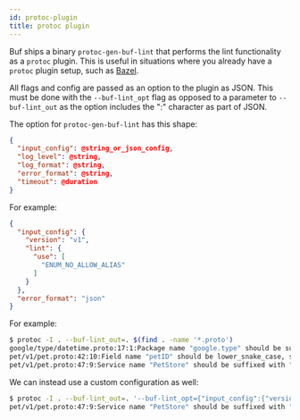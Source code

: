 ```yaml
---
id: protoc-plugin
title: protoc plugin
---
```


Buf ships a binary `protoc-gen-buf-lint` that performs the lint functionality as a `protoc`
plugin. This is useful in situations where you already have a `protoc` plugin setup, such as
[Bazel](https://bazel.build).

All flags and config are passed as an option to the plugin as JSON. This must be done with
the `--buf-lint_opt` flag as opposed to a parameter to `--buf-lint_out` as the option
includes the ":" character as part of JSON.

The option for `protoc-gen-buf-lint` has this shape:

```json
{
  "input_config": @string_or_json_config,
  "log_level": @string,
  "log_format": @string,
  "error_format": @string,
  "timeout": @duration
}
```

For example:

```json
{
  "input_config": {
    "version": "v1",
    "lint": {
      "use": [
        "ENUM_NO_ALLOW_ALIAS"
      ]
    }
  },
  "error_format": "json"
}
```

For example:

```sh
$ protoc -I . --buf-lint_out=. $(find . -name '*.proto')
google/type/datetime.proto:17:1:Package name "google.type" should be suffixed with a correctly formed version, such as "google.type.v1".
pet/v1/pet.proto:42:10:Field name "petID" should be lower_snake_case, such as "pet_id".
pet/v1/pet.proto:47:9:Service name "PetStore" should be suffixed with "Service".
```

We can instead use a custom configuration as well:

```sh
$ protoc -I . --buf-lint_out=. '--buf-lint_opt={"input_config":{"version":"v1","lint":{"use":["SERVICE_SUFFIX"]}}}' $(find . -name '*.proto')
pet/v1/pet.proto:47:9:Service name "PetStore" should be suffixed with "Service".
```
